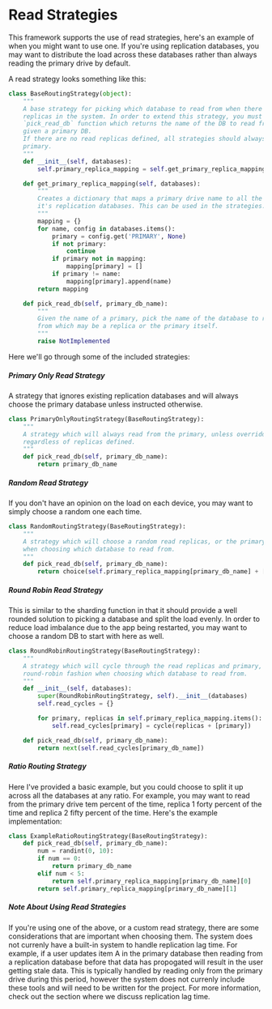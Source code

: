 # Read Strategies

This framework supports the use of read strategies, here's an example of when you might want to use one. If you're using replication databases, you may want to distribute the load across these databases rather than always reading the primary drive by default.

A read strategy looks something like this:

```python
class BaseRoutingStrategy(object):
    """
    A base strategy for picking which database to read from when there are read
    replicas in the system. In order to extend this strategy, you must define a
    `pick_read_db` function which returns the name of the DB to read from,
    given a primary DB.
    If there are no read replicas defined, all strategies should always return the
    primary.
    """
    def __init__(self, databases):
        self.primary_replica_mapping = self.get_primary_replica_mapping(databases)

    def get_primary_replica_mapping(self, databases):
        """
        Creates a dictionary that maps a primary drive name to all the names of
        it's replication databases. This can be used in the strategies.
        """
        mapping = {}
        for name, config in databases.items():
            primary = config.get('PRIMARY', None)
            if not primary:
                continue
            if primary not in mapping:
                mapping[primary] = []
            if primary != name:
                mapping[primary].append(name)
        return mapping

    def pick_read_db(self, primary_db_name):
        """
        Given the name of a primary, pick the name of the database to read
        from which may be a replica or the primary itself.
        """
        raise NotImplemented
```


Here we'll go through some of the included strategies:

##### Primary Only Read Strategy

A strategy that ignores existing replication databases and will always choose the primary database unless instructed otherwise.

```python
class PrimaryOnlyRoutingStrategy(BaseRoutingStrategy):
    """
    A strategy which will always read from the primary, unless overridden,
    regardless of replicas defined.
    """
    def pick_read_db(self, primary_db_name):
        return primary_db_name
```

##### Random Read Strategy

If you don't have an opinion on the load on each device, you may want to simply choose a random one each time.

```python
class RandomRoutingStrategy(BaseRoutingStrategy):
    """
    A strategy which will choose a random read replicas, or the primary,
    when choosing which database to read from.
    """
    def pick_read_db(self, primary_db_name):
        return choice(self.primary_replica_mapping[primary_db_name] + [primary_db_name])
```

##### Round Robin Read Strategy

This is similar to the sharding function in that it should provide a well rounded solution to picking a database and split the load evenly. In order to reduce load imbalance due to the app being restarted, you may want to choose a random DB to start with here as well.

```python
class RoundRobinRoutingStrategy(BaseRoutingStrategy):
    """
    A strategy which will cycle through the read replicas and primary, in a
    round-robin fashion when choosing which database to read from.
    """
    def __init__(self, databases):
        super(RoundRobinRoutingStrategy, self).__init__(databases)
        self.read_cycles = {}

        for primary, replicas in self.primary_replica_mapping.items():
            self.read_cycles[primary] = cycle(replicas + [primary])

    def pick_read_db(self, primary_db_name):
        return next(self.read_cycles[primary_db_name])
```

##### Ratio Routing Strategy

Here I've provided a basic example, but you could choose to split it up across all the databases at any ratio. For example, you may want to read from the primary drive tem percent of the time, replica 1 forty percent of the time and replica 2 fifty percent of the time. Here's the example implementation:

```python
class ExampleRatioRoutingStrategy(BaseRoutingStrategy):
    def pick_read_db(self, primary_db_name):
        num = randint(0, 10):
        if num == 0:
            return primary_db_name
        elif num < 5:
            return self.primary_replica_mapping[primary_db_name][0]
        return self.primary_replica_mapping[primary_db_name][1]
```

##### Note About Using Read Strategies

If you're using one of the above, or a custom read strategy, there are some considerations that are important when choosing them. The system does not currenly have a built-in system to handle replication lag time. For example, if a user updates item A in the primary database then reading from a replication database before that data has propogated will result in the user getting stale data. This is typically handled by reading only from the primary drive during this period, however the system does not currenly include these tools and will need to be written for the project. For more information, check out the section where we discuss replication lag time.
